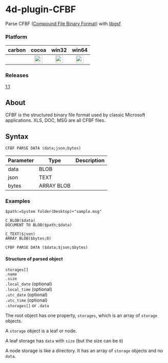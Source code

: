 # 4d-plugin-CFBF
Parse CFBF ([Compound File Binary Format](https://en.wikipedia.org/wiki/Compound_File_Binary_Format)) with [libgsf](https://github.com/GNOME/libgsf)

### Platform

| carbon | cocoa | win32 | win64 |
|:------:|:-----:|:---------:|:---------:|
||<img src="https://cloud.githubusercontent.com/assets/1725068/22371562/1b091f0a-e4db-11e6-8458-8653954a7cce.png" width="24" height="24" />|<img src="https://cloud.githubusercontent.com/assets/1725068/22371562/1b091f0a-e4db-11e6-8458-8653954a7cce.png" width="24" height="24" />|<img src="https://cloud.githubusercontent.com/assets/1725068/22371562/1b091f0a-e4db-11e6-8458-8653954a7cce.png" width="24" height="24" />|

### Releases

[1.1](https://github.com/miyako/4d-plugin-CFBF/releases/tag/1.1)

## About

CFBF is the structured binary file format used by classic Microsoft applications. XLS, DOC, MSG are all CFBF files.

## Syntax

```
CFBF PARSE DATA (data;json;bytes)
```

Parameter|Type|Description
------------|------------|----
data|BLOB|
json|TEXT|
bytes|ARRAY BLOB|

### Examples

```
$path:=System folder(Desktop)+"sample.msg"

C_BLOB($data)
DOCUMENT TO BLOB($path;$data)

C_TEXT($json)
ARRAY BLOB($bytes;0)

CFBF PARSE DATA ($data;$json;$bytes)
```

#### Structure of parsed object

``storages[]``  
  ``.name``  
  ``.size``  
  ``.local_date`` (optional)  
  ``.local_time`` (optional)  
  ``.utc_date`` (optional)  
  ``.utc_time`` (optional)  
  ``.storages[]`` or ``.data``  
  
  
The root object has one property, ``storages``, which is an array of ``storage`` objects.  

A ``storage`` object is a leaf or node.  

A leaf storage has ``data`` with ``size`` (but the size can be ``0``)

A node storage is like a directory. It has an array of ``storage`` objects and no ``data``.  
